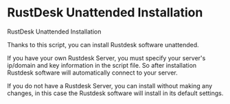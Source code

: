 # RustDesk Unattended Installation
RustDesk Unattended Installation



Thanks to this script, you can install Rustdesk software unattended.

If you have your own Rustdesk Server, you must specify your server's ip/domain and key information in the script file. So after installation Rustdesk software will automatically connect to your server.

If you do not have a Rustdesk Server, you can install without making any changes, in this case the Rustdesk software will install in its default settings.
